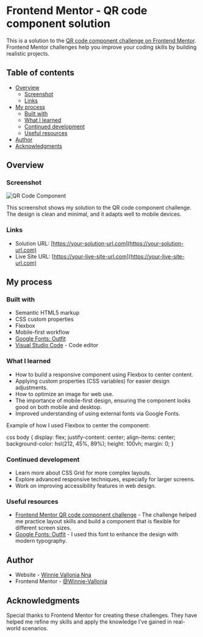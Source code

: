 # Frontend Mentor - QR code component solution

This is a solution to the [QR code component challenge on Frontend Mentor](https://www.frontendmentor.io/challenges/qr-code-component-iux_sIO_H). Frontend Mentor challenges help you improve your coding skills by building realistic projects.

## Table of contents

- [Overview](#overview)
  - [Screenshot](#screenshot)
  - [Links](#links)
- [My process](#my-process)
  - [Built with](#built-with)
  - [What I learned](#what-i-learned)
  - [Continued development](#continued-development)
  - [Useful resources](#useful-resources)
- [Author](#author)
- [Acknowledgments](#acknowledgments)

## Overview

### Screenshot

![QR Code Component](./screenshot.jpg)

This screenshot shows my solution to the QR code component challenge. The design is clean and minimal, and it adapts well to mobile devices.

### Links

- Solution URL: [https://your-solution-url.com](https://your-solution-url.com)
- Live Site URL: [https://your-live-site-url.com](https://your-live-site-url.com)

## My process

### Built with

- Semantic HTML5 markup
- CSS custom properties
- Flexbox
- Mobile-first workflow
- [Google Fonts: Outfit](https://fonts.google.com/specimen/Outfit)
- [Visual Studio Code](https://code.visualstudio.com/) - Code editor

### What I learned

- How to build a responsive component using Flexbox to center content.
- Applying custom properties (CSS variables) for easier design adjustments.
- How to optimize an image for web use.
- The importance of mobile-first design, ensuring the component looks good on both mobile and desktop.
- Improved understanding of using external fonts via Google Fonts.

Example of how I used Flexbox to center the component:

css
body {
  display: flex;
  justify-content: center;
  align-items: center;
  background-color: hsl(212, 45%, 89%);
  height: 100vh;
  margin: 0;
}
### Continued development

- Learn more about CSS Grid for more complex layouts.
- Explore advanced responsive techniques, especially for larger screens.
- Work on improving accessibility features in web design.

### Useful resources

- [Frontend Mentor QR code component challenge](https://www.frontendmentor.io/challenges/qr-code-component-iux_sIO_H) - The challenge helped me practice layout skills and build a component that is flexible for different screen sizes.
- [Google Fonts: Outfit](https://fonts.google.com/specimen/Outfit) - I used this font to enhance the design with modern typography.

## Author

- Website - [Winnie Vallonia Nna](https://www.your-site.com)
- Frontend Mentor - [@Winnie-Vallonia](https://www.frontendmentor.io/profile/Winnie-Vallonia)


## Acknowledgments

Special thanks to Frontend Mentor for creating these challenges. They have helped me refine my skills and apply the knowledge I’ve gained in real-world scenarios.
